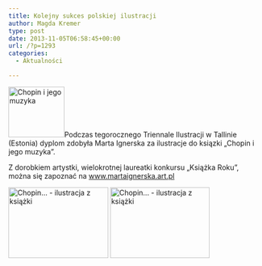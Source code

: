 ```yaml
---
title: Kolejny sukces polskiej ilustracji
author: Magda Kremer
type: post
date: 2013-11-05T06:58:45+00:00
url: /?p=1293
categories:
  - Aktualności

---
```

<a href="http://www.ibby.pl/wp-content/uploads/2013/11/chopin.jpg" rel="lightbox[1293]"><img class="alignleft size-thumbnail wp-image-1299" alt="Chopin i jego muzyka" src="http://www.ibby.pl/wp-content/uploads/2013/11/chopin-111x100.jpg" width="111" height="100" srcset="http://www.ibby.pl/wp-content/uploads/2013/11/chopin-111x100.jpg 111w, http://www.ibby.pl/wp-content/uploads/2013/11/chopin-222x200.jpg 222w, http://www.ibby.pl/wp-content/uploads/2013/11/chopin.jpg 534w" sizes="(max-width: 111px) 100vw, 111px" /></a>Podczas tegorocznego Triennale Ilustracji w Tallinie (Estonia) dyplom zdobyła Marta Ignerska za ilustracje do ksiązki „Chopin i jego muzyka”.

Z dorobkiem artystki, wielokrotnej laureatki konkursu „Książka Roku”, można się zapoznać na www.martaignerska.art.pl

<a href="http://www.ibby.pl/wp-content/uploads/2013/11/chopin1.png" rel="lightbox[1293]"><img class="alignnone  wp-image-1306" alt="Chopin... - ilustracja z książki" src="http://www.ibby.pl/wp-content/uploads/2013/11/chopin1-283x200.png" width="198" height="140" srcset="http://www.ibby.pl/wp-content/uploads/2013/11/chopin1-283x200.png 283w, http://www.ibby.pl/wp-content/uploads/2013/11/chopin1-141x100.png 141w, http://www.ibby.pl/wp-content/uploads/2013/11/chopin1.png 731w" sizes="(max-width: 198px) 100vw, 198px" /></a> <a href="http://www.ibby.pl/wp-content/uploads/2013/11/chopin2.png" rel="lightbox[1293]"><img class="alignnone  wp-image-1307" alt="Chopin... - ilustracja z książki" src="http://www.ibby.pl/wp-content/uploads/2013/11/chopin2-282x200.png" width="197" height="140" srcset="http://www.ibby.pl/wp-content/uploads/2013/11/chopin2-282x200.png 282w, http://www.ibby.pl/wp-content/uploads/2013/11/chopin2-141x100.png 141w, http://www.ibby.pl/wp-content/uploads/2013/11/chopin2.png 751w" sizes="(max-width: 197px) 100vw, 197px" /></a>

